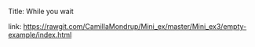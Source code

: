 Title: 
While you wait

link:
https://rawgit.com/CamillaMondrup/Mini_ex/master/Mini_ex3/empty-example/index.html


